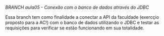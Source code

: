*BRANCH aula05 - Conexão com o banco de dados através do JDBC*


Essa branch tem como finalidade a conectar a API da faculdade (exercçio proposto para a AC!) com o banco de dados utilizando o JDBC e testar as requisições para verificar se estão funcionando em sua totalidade. 
